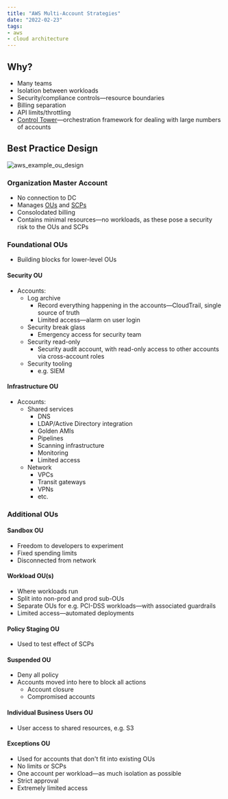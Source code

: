 ```yaml
---
title: "AWS Multi-Account Strategies"
date: "2022-02-23"
tags:
- aws
- cloud architecture
---
```


## Why?

- Many teams
- Isolation between workloads
- Security/compliance controls—resource boundaries
- Billing separation
- API limits/throttling
- [Control Tower](notes/moc/AWS%20Control%20Tower.md)—orchestration framework for dealing with large numbers of accounts

## Best Practice Design

![aws_example_ou_design](files/aws_example_ou_design.svg)

### Organization Master Account

- No connection to DC
- Manages [OUs](notes/AWS%20Organization%20Hierarchy.md) and [SCPs](notes/AWS%20Service%20Control%20Policies%20(SCPs).md)
- Consolodated billing
- Contains minimal resources—no workloads, as these pose a security risk to the OUs and SCPs

### Foundational OUs

- Building blocks for lower-level OUs

#### Security OU

- Accounts:
	- Log archive
		- Record everything happening in the accounts—CloudTrail, single source of truth
		- Limited access—alarm on user login
	- Security break glass
		- Emergency access for security team
	- Security read-only
		- Security audit account, with read-only access to other accounts via cross-account roles
	- Security tooling
		- e.g. SIEM

#### Infrastructure OU

- Accounts:
	- Shared services
		- DNS
		- LDAP/Active Directory integration
		- Golden AMIs
		- Pipelines
		- Scanning infrastructure
		- Monitoring
		- Limited access
	- Network
		- VPCs
		- Transit gateways
		- VPNs
		- etc.

### Additional OUs

#### Sandbox OU

- Freedom to developers to experiment
- Fixed spending limits
- Disconnected from network

#### Workload OU(s)

- Where workloads run
- Split into non-prod and prod sub-OUs
- Separate OUs for e.g. PCI-DSS workloads—with associated guardrails
- Limited access—automated deployments

#### Policy Staging OU

- Used to test effect of SCPs

#### Suspended OU

- Deny all policy
- Accounts moved into here to block all actions
	- Account closure
	- Compromised accounts

#### Individual Business Users OU

- User access to shared resources, e.g. S3

#### Exceptions OU

- Used for accounts that don't fit into existing OUs
- No limits or SCPs
- One account per workload—as much isolation as possible
- Strict approval
- Extremely limited access
